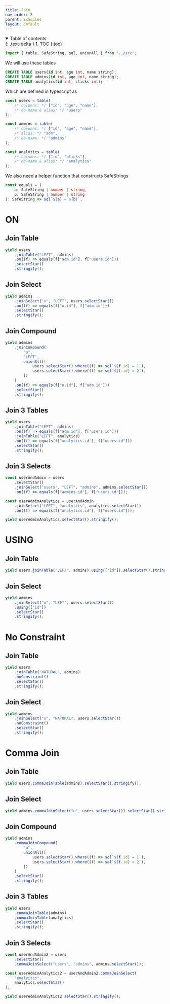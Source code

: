 ```yaml
---
title: Join
nav_order: 8
parent: Examples
layout: default
---
```


<details open markdown="block">
  <summary>
    Table of contents
  </summary>
  {: .text-delta }
1. TOC
{:toc}
</details>

```ts eval
import { table, SafeString, sql, unionAll } from "../src";
```

We will use these tables

```sql
CREATE TABLE users(id int, age int, name string);
CREATE TABLE admins(id int, age int, name string);
CREATE TABLE analytics(id int, clicks int);
```

Which are defined in typescript as

```ts eval
const users = table(
    /* columns: */ ["id", "age", "name"],
    /* db-name & alias: */ "users"
);

const admins = table(
    /* columns: */ ["id", "age", "name"],
    /* alias: */ "adm",
    /* db-name: */ "admins"
);

const analytics = table(
    /* columns: */ ["id", "clicks"],
    /* db-name & alias: */ "analytics"
);
```

We also need a helper function that constructs SafeStrings

```ts eval
const equals = (
    a: SafeString | number | string,
    b: SafeString | number | string
): SafeString => sql`${a} = ${b}`;
```

# ON

## Join Table

```ts eval --yield=sql
yield users
    .joinTable("LEFT", admins)
    .on((f) => equals(f["adm.id"], f["users.id"]))
    .selectStar()
    .stringify();
```

## Join Select

```ts eval --yield=sql
yield admins
    .joinSelect("u", "LEFT", users.selectStar())
    .on((f) => equals(f["u.id"], f["adm.id"]))
    .selectStar()
    .stringify();
```

## Join Compound

```ts eval --yield=sql
yield admins
    .joinCompound(
        "u",
        "LEFT",
        unionAll([
            users.selectStar().where((f) => sql`${f.id} = 1`),
            users.selectStar().where((f) => sql`${f.id} = 2`),
        ])
    )
    .on((f) => equals(f["u.id"], f["adm.id"]))
    .selectStar()
    .stringify();
```

## Join 3 Tables

```ts eval --yield=sql
yield users
    .joinTable("LEFT", admins)
    .on((f) => equals(f["adm.id"], f["users.id"]))
    .joinTable("LEFT", analytics)
    .on((f) => equals(f["analytics.id"], f["users.id"]))
    .selectStar()
    .stringify();
```

## Join 3 Selects

```ts eval --yield=sql
const userAndAdmin = users
    .selectStar()
    .joinSelect("users", "LEFT", "admins", admins.selectStar())
    .on((f) => equals(f["admins.id"], f["users.id"]));

const userAdminAnalytics = userAndAdmin
    .joinSelect("LEFT", "analytics", analytics.selectStar())
    .on((f) => equals(f["analytics.id"], f["users.id"]));

yield userAdminAnalytics.selectStar().stringify();
```

# USING

## Join Table

```ts eval --yield=sql
yield users.joinTable("LEFT", admins).using(["id"]).selectStar().stringify();
```

## Join Select

```ts eval --yield=sql
yield admins
    .joinSelect("u", "LEFT", users.selectStar())
    .using(["id"])
    .selectStar()
    .stringify();
```

# No Constraint

## Join Table

```ts eval --yield=sql
yield users
    .joinTable("NATURAL", admins)
    .noConstraint()
    .selectStar()
    .stringify();
```

## Join Select

```ts eval --yield=sql
yield admins
    .joinSelect("u", "NATURAL", users.selectStar())
    .noConstraint()
    .selectStar()
    .stringify();
```

# Comma Join

## Join Table

```ts eval --yield=sql
yield users.commaJoinTable(admins).selectStar().stringify();
```

## Join Select

```ts eval --yield=sql
yield admins.commaJoinSelect("u", users.selectStar()).selectStar().stringify();
```

## Join Compound

```ts eval --yield=sql
yield admins
    .commaJoinCompound(
        "u",
        unionAll([
            users.selectStar().where((f) => sql`${f.id} = 1`),
            users.selectStar().where((f) => sql`${f.id} = 2`),
        ])
    )
    .selectStar()
    .stringify();
```

## Join 3 Tables

```ts eval --yield=sql
yield users
    .commaJoinTable(admins)
    .commaJoinTable(analytics)
    .selectStar()
    .stringify();
```

## Join 3 Selects

```ts eval --yield=sql
const userAndAdmin2 = users
    .selectStar()
    .commaJoinSelect("users", "admins", admins.selectStar());

const userAdminAnalytics2 = userAndAdmin2.commaJoinSelect(
    "analyitcs",
    analytics.selectStar()
);

yield userAdminAnalytics2.selectStar().stringify();
```
